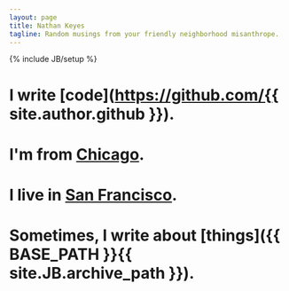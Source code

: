 ```yaml
---
layout: page
title: Nathan Keyes
tagline: Random musings from your friendly neighborhood misanthrope.
---
```

{% include JB/setup %}

# I write [code](https://github.com/{{ site.author.github }}).
# I'm from [Chicago](https://maps.google.com/maps?q=Chicago).
# I live in [San Francisco](https://maps.google.com/maps?q=San+Francisco).
# Sometimes, I write about [things]({{ BASE_PATH }}{{ site.JB.archive_path }}).
